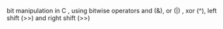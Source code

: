 bit manipulation in C , using bitwise operators and (&), or (|) , xor (^), left shift (>>) and right shift (>>)
